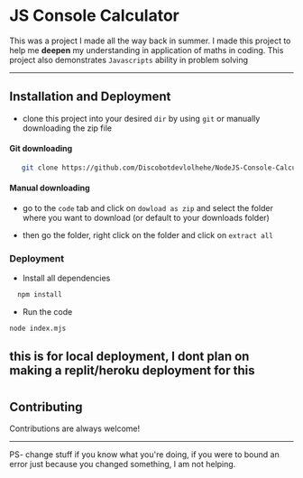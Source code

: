
# JS Console Calculator

This was a project I made all the way back in summer. I made this project to help me **deepen** my understanding in application of maths in coding. This project also demonstrates `Javascripts` ability in problem solving

---



## Installation and Deployment

- clone this project into your desired `dir` by using `git` or manually downloading the zip file

#### Git downloading

```bash
   git clone https://github.com/Discobotdevlolhehe/NodeJS-Console-Calculator.git
``` 


#### Manual downloading
- go to the `code` tab and click on  `dowload as zip` and select the folder where you want to download (or default to your downloads folder)

- then go the folder, right click on the folder and click on `extract all`


### Deployment
- Install all dependencies

```bash
  npm install
```
- Run the code

```bash
node index.mjs
```
this is for local deployment, I dont plan on making a replit/heroku deployment for this
---

# 
## Contributing

Contributions are always welcome!

---

PS- change stuff if you know what you're doing, if you were to bound an error just because you changed something, I am not helping.
